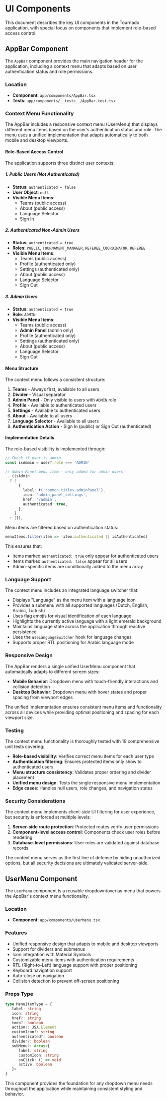# UI Components

This document describes the key UI components in the Tournado application, with special focus on components that implement role-based access control.

## AppBar Component

The `AppBar` component provides the main navigation header for the application, including a context menu that adapts based on user authentication status and role permissions.

### Location

- **Component**: `app/components/AppBar.tsx`
- **Tests**: `app/components/__tests__/AppBar.test.tsx`

### Context Menu Functionality

The AppBar includes a responsive context menu (UserMenu) that displays different menu items based on the user's authentication status and role. The menu uses a unified implementation that adapts automatically to both mobile and desktop viewports.

#### Role-Based Access Control

The application supports three distinct user contexts:

##### 1. **Public Users (Not Authenticated)**

- **Status**: `authenticated = false`
- **User Object**: `null`
- **Visible Menu Items**:
   - Teams (public access)
   - About (public access)
   - Language Selector
   - Sign In

##### 2. **Authenticated Non-Admin Users**

- **Status**: `authenticated = true`
- **Roles**: `PUBLIC`, `TOURNAMENT_MANAGER`, `REFEREE_COORDINATOR`, `REFEREE`
- **Visible Menu Items**:
   - Teams (public access)
   - Profile (authenticated only)
   - Settings (authenticated only)
   - About (public access)
   - Language Selector
   - Sign Out

##### 3. **Admin Users**

- **Status**: `authenticated = true`
- **Role**: `ADMIN`
- **Visible Menu Items**:
   - Teams (public access)
   - **Admin Panel** (admin only)
   - Profile (authenticated only)
   - Settings (authenticated only)
   - About (public access)
   - Language Selector
   - Sign Out

#### Menu Structure

The context menu follows a consistent structure:

1. **Teams** - Always first, available to all users
2. **Divider** - Visual separator
3. **Admin Panel** - Only visible to users with `ADMIN` role
4. **Profile** - Available to authenticated users
5. **Settings** - Available to authenticated users
6. **About** - Available to all users
7. **Language Selector** - Available to all users
8. **Authentication Action** - Sign In (public) or Sign Out (authenticated)

#### Implementation Details

The role-based visibility is implemented through:

```typescript
// Check if user is admin
const isAdmin = user?.role === 'ADMIN'

// Admin Panel menu item - only added for admin users
...(isAdmin
  ? [
      {
        label: t('common.titles.adminPanel'),
        icon: 'admin_panel_settings',
        href: '/admin',
        authenticated: true,
      },
    ]
  : []),
```

Menu items are filtered based on authentication status:

```typescript
menuItems.filter(item => !item.authenticated || isAuthenticated)
```

This ensures that:

- Items marked `authenticated: true` only appear for authenticated users
- Items marked `authenticated: false` appear for all users
- Admin-specific items are conditionally added to the menu array

### Language Support

The context menu includes an integrated language switcher that:

- Displays "Language" as the menu item with a language icon
- Provides a submenu with all supported languages (Dutch, English, Arabic, Turkish)
- Uses flag emojis for visual identification of each language
- Highlights the currently active language with a light emerald background
- Maintains language state across the application through reactive persistence
- Uses the `useLanguageSwitcher` hook for language changes
- Supports proper RTL positioning for Arabic language mode

### Responsive Design

The AppBar renders a single unified UserMenu component that automatically adapts to different screen sizes:

- **Mobile Behavior**: Dropdown menu with touch-friendly interactions and collision detection
- **Desktop Behavior**: Dropdown menu with hover states and proper spacing from viewport edges

The unified implementation ensures consistent menu items and functionality across all devices while providing optimal positioning and spacing for each viewport size.

### Testing

The context menu functionality is thoroughly tested with 19 comprehensive unit tests covering:

- **Role-based visibility**: Verifies correct menu items for each user type
- **Authentication filtering**: Ensures protected items only show to authenticated users
- **Menu structure consistency**: Validates proper ordering and divider placement
- **Unified menu design**: Tests the single responsive menu implementation
- **Edge cases**: Handles null users, role changes, and navigation states

### Security Considerations

The context menu implements client-side UI filtering for user experience, but security is enforced at multiple levels:

1. **Server-side route protection**: Protected routes verify user permissions
2. **Component-level access control**: Components check user roles before rendering
3. **Database-level permissions**: User roles are validated against database records

The context menu serves as the first line of defense by hiding unauthorized options, but all security decisions are ultimately validated server-side.

## UserMenu Component

The `UserMenu` component is a reusable dropdown/overlay menu that powers the AppBar's context menu functionality.

### Location

- **Component**: `app/components/UserMenu.tsx`

### Features

- Unified responsive design that adapts to mobile and desktop viewports
- Support for dividers and submenus
- Icon integration with Material Symbols
- Customizable menu items with authentication requirements
- RTL (Right-to-Left) language support with proper positioning
- Keyboard navigation support
- Auto-close on navigation
- Collision detection to prevent off-screen positioning

### Props Type

```typescript
type MenuItemType = {
   label: string
   icon: string
   href?: string
   todo?: boolean
   action?: JSX.Element
   customIcon?: string
   authenticated?: boolean
   divider?: boolean
   subMenu?: Array<{
      label: string
      customIcon: string
      onClick: () => void
      active: boolean
   }>
}
```

This component provides the foundation for any dropdown menu needs throughout the application while maintaining consistent styling and behavior.

